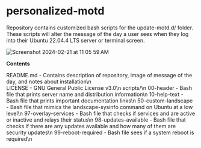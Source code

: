 # personalized-motd

Repository contains customized bash scripts for the update-motd.d/ folder. These scripts will alter the message of the day a user sees when they log into their Ubuntu 22.04.4 LTS server or terminal screen.

![Screenshot 2024-02-21 at 11 05 59 AM](https://github.com/Heisenberg-UP/personalized-motd/assets/99283516/cdead9f4-4906-4883-921f-4492c5a9ff85)

**Contents**                
                
README.md - Contains description of repository, image of message of the day, and notes about installation\n                
LICENSE - GNU General Public License v3.0\n
scripts/\n
        00-header - Bash file that prints server name and distribution information\n
        10-help-text - Bash file that prints important documentation links\n
        50-custom-landscape - Bash file that mimics the landscape-sysinfo command on Ubuntu at a low level\n
        97-overlay-services - Bash file that checks if services and are active or inactive and relays their status\n
        98-updates-available - Bash file that checks if there are any updates available and how many of them are security updates\n
        99-reboot-required - Bash file sees if a system reboot is required\n

